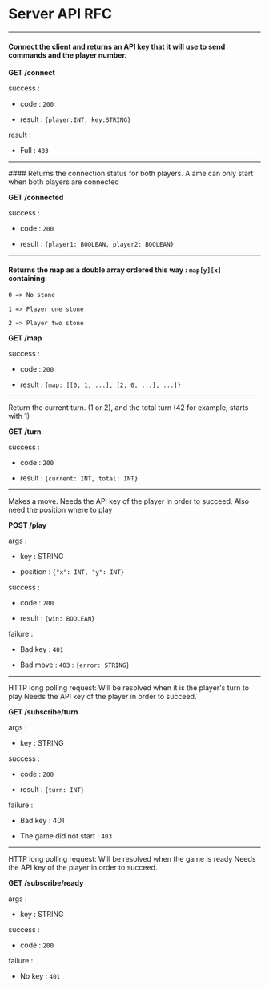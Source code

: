 # Server API RFC

----------

#### Connect the client and returns an API key that it will use to send commands and the player number.

**GET /connect**

success :

* code : `200`

* result : `{player:INT, key:STRING}`

result :

* Full : `403`

----------

#### Returns the connection status for both players. A ame can only start when both players are connected


**GET /connected**

success :

* code : `200`

* result : `{player1: BOOLEAN, player2: BOOLEAN}`


----------

#### Returns the map as a double array ordered this way : `map[y][x]` containing:

```
0 => No stone

1 => Player one stone

2 => Player two stone
```


**GET /map**

success :

* code : `200`

* result : `{map: [[0, 1, ...], [2, 0, ...], ...]}`


----------

Return the current turn. (1 or 2), and the total turn (42 for example, starts with 1)


**GET /turn**

success :

* code : `200`

* result : `{current: INT, total: INT}`


----------

Makes a move. Needs the API key of the player in order to succeed.
Also need the position where to play


**POST /play**

args :

* key : STRING

* position : `{"x": INT, "y": INT}`

success :

* code : `200`

* result : `{win: BOOLEAN}`

failure :

* Bad key : `401`

* Bad move : `403` : `{error: STRING}`


----------

HTTP long polling request:
Will be resolved when it is the player's turn to play
Needs the API key of the player in order to succeed.


**GET /subscribe/turn**

args :

* key : STRING

success :

* code : `200`

* result : `{turn: INT}`

failure :

* Bad key : 401

* The game did not start : `403`


----------

HTTP long polling request:
Will be resolved when the game is ready
Needs the API key of the player in order to succeed.


**GET /subscribe/ready**

args :

* key : STRING

success :

* code : `200`

failure :

* No key : `401`
